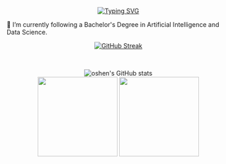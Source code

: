<div align="center">

 [![Typing SVG](https://readme-typing-svg.demolab.com?font=Fira+Code&size=30&pause=1050&color=tokyonight&background=tokyonight&center=true&multiline=true&width=650&height=55&lines=OSHEN+GEENATH)](https://git.io/typing-svg)
</div>

🌱 I’m currently following a Bachelor's Degree in Artificial Intelligence and Data Science.
<div align="center">

[![GitHub Streak](https://github-readme-streak-stats.herokuapp.com?user=oshengeenath&theme=tokyonight&border_radius=4.7&date_format=M%20j%5B%2C%20Y%5D)](https://git.io/streak-stats)

<br>

![oshen's GitHub stats](https://github-readme-stats.vercel.app/api?username=oshengeenath&show_icons=true&theme=tokyonight)
<br>
 <img height="180em" src="https://github-profile-summary-cards.vercel.app/api/cards/repos-per-language?username=oshengeenath&theme=tokyonight"/>
  <img height="180em" src="https://github-profile-summary-cards.vercel.app/api/cards/most-commit-language?username=oshengeenath&theme=tokyonight"  />
  </div>
